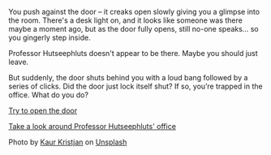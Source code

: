 You push against the door – it creaks open slowly giving you a glimpse into the
room. There's a desk light on, and it looks like someone was there maybe a
moment ago, but as the door fully opens, still no-one speaks... so you gingerly
step inside.

Professor Hutseephluts doesn't appear to be there. Maybe you should just leave.

But suddenly, the door shuts behind you with a loud bang followed by a series
of clicks. Did the door just lock itself shut? If so, you’re trapped in the
office. What do you do?

[Try to open the door](/the-locked-door)

[Take a look around Professor Hutseephluts' office](/the-office)

Photo by [Kaur Kristjan](https://www.google.com/url?q=https%3A%2F%2Funsplash.com%2F%40badgerblack%3Futm_source%3Dunsplash%26utm_medium%3Dreferral%26utm_content%3DcreditCopyText&sa=D&sntz=1&usg=AOvVaw2Liw0bW0cI6mJPP8-KWX9R) on [Unsplash](https://www.google.com/url?q=https%3A%2F%2Funsplash.com%2Fs%2Fphotos%2Fdark-office%3Futm_source%3Dunsplash%26utm_medium%3Dreferral%26utm_content%3DcreditCopyText&sa=D&sntz=1&usg=AOvVaw0sPmW3ND6e9Vc20u-g8XhP)

